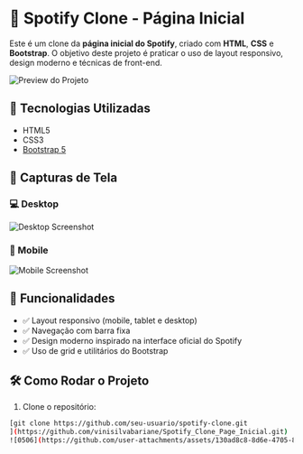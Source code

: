 # 🎵 Spotify Clone - Página Inicial

Este é um clone da **página inicial do Spotify**, criado com **HTML**, **CSS** e **Bootstrap**. O objetivo deste projeto é praticar o uso de layout responsivo, design moderno e técnicas de front-end.

![Preview do Projeto](preview.png) <!-- Você pode substituir por uma imagem real do seu projeto -->

## 🚀 Tecnologias Utilizadas

- HTML5
- CSS3
- [Bootstrap 5](https://getbootstrap.com/)

## 📸 Capturas de Tela

### 💻 Desktop
![Desktop Screenshot](screenshots/desktop.png)

### 📱 Mobile
![Mobile Screenshot](screenshots/mobile.png)

## 🧩 Funcionalidades

- ✅ Layout responsivo (mobile, tablet e desktop)
- ✅ Navegação com barra fixa
- ✅ Design moderno inspirado na interface oficial do Spotify
- ✅ Uso de grid e utilitários do Bootstrap

## 🛠️ Como Rodar o Projeto

1. Clone o repositório:
```bash
[git clone https://github.com/seu-usuario/spotify-clone.git
](https://github.com/vinisilvabariane/Spotify_Clone_Page_Inicial.git)
![0506](https://github.com/user-attachments/assets/130ad8c8-8d6e-4705-89e8-11945662c9d4)
